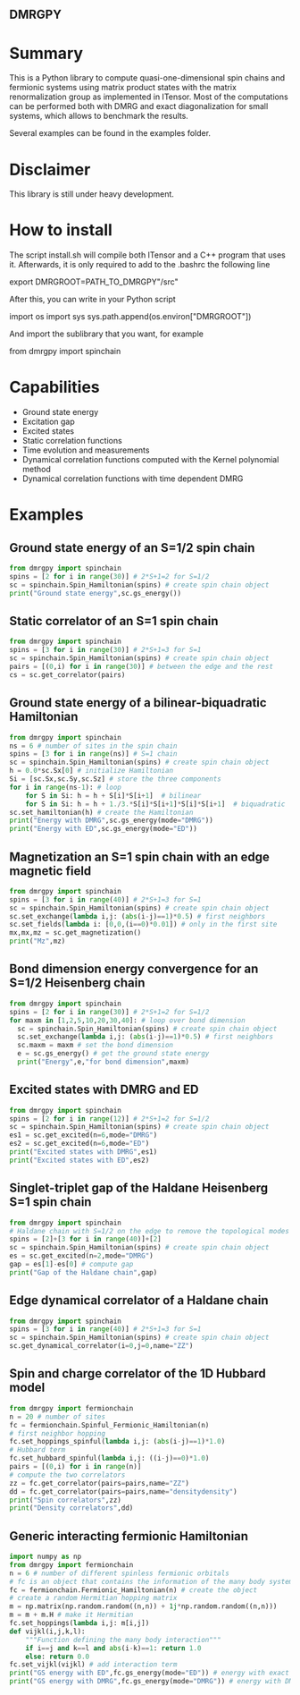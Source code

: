 ## DMRGPY ##

# Summary #

This is a Python library to compute quasi-one-dimensional
spin chains and fermionic systems using matrix product states
with the matrix renormalization group as implemented in ITensor. Most
of the computations can be performed both with DMRG and exact
diagonalization for small systems, which allows to benchmark the
results.

Several examples can be found in the examples folder.

# Disclaimer #

This library is still under heavy development.

# How to install #

The script install.sh will compile both ITensor and a C++ program
that uses it. Afterwards, it is only required to add to the .bashrc
the following line

export DMRGROOT=PATH_TO_DMRGPY"/src"

After this, you can write in your Python script

import os
import sys
sys.path.append(os.environ["DMRGROOT"])

And import the sublibrary that you want, for example

from dmrgpy import spinchain

# Capabilities #
- Ground state energy
- Excitation gap
- Excited states
- Static correlation functions
- Time evolution and measurements
- Dynamical correlation functions computed with the Kernel polynomial method
- Dynamical correlation functions with time dependent DMRG


# Examples

## Ground state energy of an S=1/2 spin chain
```python
from dmrgpy import spinchain
spins = [2 for i in range(30)] # 2*S+1=2 for S=1/2
sc = spinchain.Spin_Hamiltonian(spins) # create spin chain object
print("Ground state energy",sc.gs_energy())
```

## Static correlator of an S=1 spin chain
```python
from dmrgpy import spinchain
spins = [3 for i in range(30)] # 2*S+1=3 for S=1
sc = spinchain.Spin_Hamiltonian(spins) # create spin chain object
pairs = [(0,i) for i in range(30)] # between the edge and the rest
cs = sc.get_correlator(pairs)
```

## Ground state energy of a bilinear-biquadratic Hamiltonian
```python
from dmrgpy import spinchain
ns = 6 # number of sites in the spin chain
spins = [3 for i in range(ns)] # S=1 chain
sc = spinchain.Spin_Hamiltonian(spins) # create spin chain object
h = 0.0*sc.Sx[0] # initialize Hamiltonian
Si = [sc.Sx,sc.Sy,sc.Sz] # store the three components
for i in range(ns-1): # loop 
    for S in Si: h = h + S[i]*S[i+1]  # bilinear
    for S in Si: h = h + 1./3.*S[i]*S[i+1]*S[i]*S[i+1]  # biquadratic
sc.set_hamiltonian(h) # create the Hamiltonian
print("Energy with DMRG",sc.gs_energy(mode="DMRG"))
print("Energy with ED",sc.gs_energy(mode="ED"))
```

## Magnetization an S=1 spin chain with an edge magnetic field
```python
from dmrgpy import spinchain
spins = [3 for i in range(40)] # 2*S+1=3 for S=1
sc = spinchain.Spin_Hamiltonian(spins) # create spin chain object
sc.set_exchange(lambda i,j: (abs(i-j)==1)*0.5) # first neighbors
sc.set_fields(lambda i: [0,0,(i==0)*0.01]) # only in the first site
mx,mx,mz = sc.get_magnetization()
print("Mz",mz)
```

## Bond dimension energy convergence for an S=1/2 Heisenberg chain
```python
from dmrgpy import spinchain
spins = [2 for i in range(30)] # 2*S+1=2 for S=1/2
for maxm in [1,2,5,10,20,30,40]: # loop over bond dimension
  sc = spinchain.Spin_Hamiltonian(spins) # create spin chain object
  sc.set_exchange(lambda i,j: (abs(i-j)==1)*0.5) # first neighbors
  sc.maxm = maxm # set the bond dimension
  e = sc.gs_energy() # get the ground state energy
  print("Energy",e,"for bond dimension",maxm)
```


## Excited states with DMRG and ED 
```python
from dmrgpy import spinchain
spins = [2 for i in range(12)] # 2*S+1=2 for S=1/2
sc = spinchain.Spin_Hamiltonian(spins) # create spin chain object
es1 = sc.get_excited(n=6,mode="DMRG")
es2 = sc.get_excited(n=6,mode="ED")
print("Excited states with DMRG",es1)
print("Excited states with ED",es2)
```

## Singlet-triplet gap of the Haldane Heisenberg S=1 spin chain
```python
from dmrgpy import spinchain
# Haldane chain with S=1/2 on the edge to remove the topological modes
spins = [2]+[3 for i in range(40)]+[2]
sc = spinchain.Spin_Hamiltonian(spins) # create spin chain object
es = sc.get_excited(n=2,mode="DMRG")
gap = es[1]-es[0] # compute gap
print("Gap of the Haldane chain",gap)
```

## Edge dynamical correlator of a Haldane chain
```python
from dmrgpy import spinchain
spins = [3 for i in range(40)] # 2*S+1=3 for S=1
sc = spinchain.Spin_Hamiltonian(spins) # create spin chain object
sc.get_dynamical_correlator(i=0,j=0,name="ZZ")
```


## Spin and charge correlator of the 1D Hubbard model
```python
from dmrgpy import fermionchain
n = 20 # number of sites
fc = fermionchain.Spinful_Fermionic_Hamiltonian(n)
# first neighbor hopping
fc.set_hoppings_spinful(lambda i,j: (abs(i-j)==1)*1.0) 
# Hubbard term
fc.set_hubbard_spinful(lambda i,j: ((i-j)==0)*1.0) 
pairs = [(0,i) for i in range(n)]
# compute the two correlators
zz = fc.get_correlator(pairs=pairs,name="ZZ")
dd = fc.get_correlator(pairs=pairs,name="densitydensity")
print("Spin correlators",zz)
print("Density correlators",dd)
```


## Generic interacting fermionic Hamiltonian
```python
import numpy as np
from dmrgpy import fermionchain
n = 6 # number of different spinless fermionic orbitals
# fc is an object that contains the information of the many body system
fc = fermionchain.Fermionic_Hamiltonian(n) # create the object
# create a random Hermitian hopping matrix
m = np.matrix(np.random.random((n,n)) + 1j*np.random.random((n,n)))
m = m + m.H # make it Hermitian
fc.set_hoppings(lambda i,j: m[i,j])
def vijkl(i,j,k,l):
    """Function defining the many body interaction"""
    if i==j and k==l and abs(i-k)==1: return 1.0
    else: return 0.0
fc.set_vijkl(vijkl) # add interaction term
print("GS energy with ED",fc.gs_energy(mode="ED")) # energy with exact diag
print("GS energy with DMRG",fc.gs_energy(mode="DMRG")) # energy with DMRG
```

